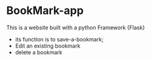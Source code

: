 # BookMark-app

This is a website built with a python Framework {Flask}
- its function is to save-a-bookmark;
- Edit an existing bookmark
- delete a bookmark
